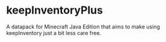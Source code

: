 # keepInventoryPlus
A datapack for Minecraft Java Edition that aims to make using keepInventory just a bit less care free.
